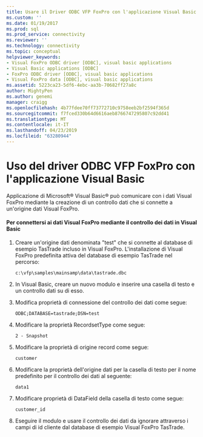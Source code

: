 ```yaml
---
title: Usare il Driver ODBC VFP FoxPro con l'applicazione Visual Basic | Microsoft Docs
ms.custom: ''
ms.date: 01/19/2017
ms.prod: sql
ms.prod_service: connectivity
ms.reviewer: ''
ms.technology: connectivity
ms.topic: conceptual
helpviewer_keywords:
- Visual FoxPro ODBC driver [ODBC], visual basic applications
- Visual Basic applications [ODBC]
- FoxPro ODBC driver [ODBC], visual basic applications
- Visual FoxPro data [ODBC], visual basic applications
ms.assetid: 5223ca23-5df6-4ebc-aa3b-70682ff27a8c
author: MightyPen
ms.author: genemi
manager: craigg
ms.openlocfilehash: 4b77fdee70ff73772710c9758eeb2bf2594f365d
ms.sourcegitcommit: f7fced330b64d6616aeb8766747295807c92dd41
ms.translationtype: MT
ms.contentlocale: it-IT
ms.lasthandoff: 04/23/2019
ms.locfileid: "63280944"
---
```

# <a name="using-the-vfp-foxpro-odbc-driver-with-your-visual-basic-application"></a>Uso del driver ODBC VFP FoxPro con l'applicazione Visual Basic
Applicazione di Microsoft® Visual Basic® può comunicare con i dati Visual FoxPro mediante la creazione di un controllo dati che si connette a un'origine dati Visual FoxPro.  
  
#### <a name="to-connect-to-visual-foxpro-data-using-the-data-control-in-visual-basic"></a>Per connettersi ai dati Visual FoxPro mediante il controllo dei dati in Visual Basic  
  
1.  Creare un'origine dati denominata "test" che si connette al database di esempio TasTrade incluso in Visual FoxPro. L'installazione di Visual FoxPro predefinita attiva del database di esempio TasTrade nel percorso:  
  
    ```  
    c:\vfp\samples\mainsamp\data\tastrade.dbc  
    ```  
  
2.  In Visual Basic, creare un nuovo modulo e inserire una casella di testo e un controllo dati su di esso.  
  
3.  Modifica proprietà di connessione del controllo dei dati come segue:  
  
    ```  
    ODBC;DATABASE=tastrade;DSN=test  
    ```  
  
4.  Modificare la proprietà RecordsetType come segue:  
  
    ```  
    2 - Snapshot  
    ```  
  
5.  Modificare la proprietà di origine record come segue:  
  
    ```  
    customer  
    ```  
  
6.  Modificare la proprietà dell'origine dati per la casella di testo per il nome predefinito per il controllo dei dati al seguente:  
  
    ```  
    data1  
    ```  
  
7.  Modificare proprietà di DataField della casella di testo come segue:  
  
    ```  
    customer_id  
    ```  
  
8.  Eseguire il modulo e usare il controllo dei dati da ignorare attraverso i campi di id cliente dal database di esempio Visual FoxPro TasTrade.
